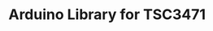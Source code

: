 Arduino Library for
TSC3471 
=====================================================================================================

